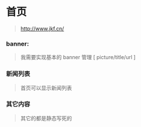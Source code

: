 # 首页
> http://www.jkf.cn/

### banner:
> 我需要实现基本的 banner 管理 [ picture/title/url ]

### 新闻列表
> 首页可以显示新闻列表

### 其它内容
> 其它的都是静态写死的